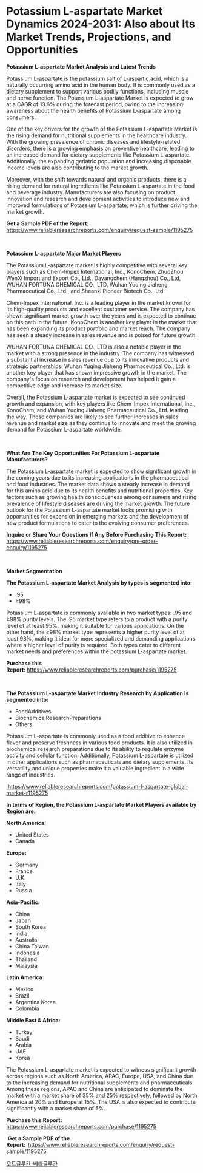 <p><h1>Potassium L-aspartate Market Dynamics 2024-2031: Also about Its Market Trends, Projections, and Opportunities</h1></p><p><strong>Potassium L-aspartate Market Analysis and Latest Trends</strong></p>
<p><p>Potassium L-aspartate is the potassium salt of L-aspartic acid, which is a naturally occurring amino acid in the human body. It is commonly used as a dietary supplement to support various bodily functions, including muscle and nerve function. The Potassium L-aspartate Market is expected to grow at a CAGR of 13.6% during the forecast period, owing to the increasing awareness about the health benefits of Potassium L-aspartate among consumers.</p><p>One of the key drivers for the growth of the Potassium L-aspartate Market is the rising demand for nutritional supplements in the healthcare industry. With the growing prevalence of chronic diseases and lifestyle-related disorders, there is a growing emphasis on preventive healthcare, leading to an increased demand for dietary supplements like Potassium L-aspartate. Additionally, the expanding geriatric population and increasing disposable income levels are also contributing to the market growth.</p><p>Moreover, with the shift towards natural and organic products, there is a rising demand for natural ingredients like Potassium L-aspartate in the food and beverage industry. Manufacturers are also focusing on product innovation and research and development activities to introduce new and improved formulations of Potassium L-aspartate, which is further driving the market growth.</p></p>
<p><strong>Get a Sample PDF of the Report:&nbsp;</strong> <a href="https://www.reliableresearchreports.com/enquiry/request-sample/1195275">https://www.reliableresearchreports.com/enquiry/request-sample/1195275</a></p>
<p>&nbsp;</p>
<p><strong>Potassium L-aspartate Major Market Players</strong></p>
<p><p>The Potassium L-aspartate market is highly competitive with several key players such as Chem-Impex International, Inc., KonoChem, ZhuoZhou WenXi Import and Export Co., Ltd., Dayangchem (Hangzhou) Co., Ltd, WUHAN FORTUNA CHEMICAL CO., LTD, Wuhan Yuqing Jiaheng Pharmaceutical Co., Ltd., and Shaanxi Pioneer Biotech Co., Ltd.</p><p>Chem-Impex International, Inc. is a leading player in the market known for its high-quality products and excellent customer service. The company has shown significant market growth over the years and is expected to continue on this path in the future. KonoChem is another key player in the market that has been expanding its product portfolio and market reach. The company has seen a steady increase in sales revenue and is poised for future growth.</p><p>WUHAN FORTUNA CHEMICAL CO., LTD is also a notable player in the market with a strong presence in the industry. The company has witnessed a substantial increase in sales revenue due to its innovative products and strategic partnerships. Wuhan Yuqing Jiaheng Pharmaceutical Co., Ltd. is another key player that has shown impressive growth in the market. The company's focus on research and development has helped it gain a competitive edge and increase its market size.</p><p>Overall, the Potassium L-aspartate market is expected to see continued growth and expansion, with key players like Chem-Impex International, Inc., KonoChem, and Wuhan Yuqing Jiaheng Pharmaceutical Co., Ltd. leading the way. These companies are likely to see further increases in sales revenue and market size as they continue to innovate and meet the growing demand for Potassium L-aspartate worldwide.</p></p>
<p>&nbsp;</p>
<p><strong>What Are The Key Opportunities For Potassium L-aspartate Manufacturers?</strong></p>
<p><p>The Potassium L-aspartate market is expected to show significant growth in the coming years due to its increasing applications in the pharmaceutical and food industries. The market data shows a steady increase in demand for this amino acid due to its health benefits and nutritional properties. Key factors such as growing health consciousness among consumers and rising prevalence of lifestyle diseases are driving the market growth. The future outlook for the Potassium L-aspartate market looks promising with opportunities for expansion in emerging markets and the development of new product formulations to cater to the evolving consumer preferences.</p></p>
<p><strong>Inquire or Share Your Questions If Any Before Purchasing This Report:</strong> <a href="https://www.reliableresearchreports.com/enquiry/pre-order-enquiry/1195275">https://www.reliableresearchreports.com/enquiry/pre-order-enquiry/1195275</a></p>
<p>&nbsp;</p>
<p><strong>Market Segmentation</strong></p>
<p><strong>The Potassium L-aspartate Market Analysis by types is segmented into:</strong></p>
<p><ul><li>.95</li><li>≥98%</li></ul></p>
<p><p>Potassium L-aspartate is commonly available in two market types: .95 and ≥98% purity levels. The .95 market type refers to a product with a purity level of at least 95%, making it suitable for various applications. On the other hand, the ≥98% market type represents a higher purity level of at least 98%, making it ideal for more specialized and demanding applications where a higher level of purity is required. Both types cater to different market needs and preferences within the potassium L-aspartate market.</p></p>
<p><strong>Purchase this Report:&nbsp;</strong><a href="https://www.reliableresearchreports.com/purchase/1195275">https://www.reliableresearchreports.com/purchase/1195275</a></p>
<p>&nbsp;</p>
<p><strong>The Potassium L-aspartate Market Industry Research by Application is segmented into:</strong></p>
<p><ul><li>FoodAdditives</li><li>BiochemicalResearchPreparations</li><li>Others</li></ul></p>
<p><p>Potassium L-aspartate is commonly used as a food additive to enhance flavor and preserve freshness in various food products. It is also utilized in biochemical research preparations due to its ability to regulate enzyme activity and cellular function. Additionally, Potassium L-aspartate is utilized in other applications such as pharmaceuticals and dietary supplements. Its versatility and unique properties make it a valuable ingredient in a wide range of industries.</p></p>
<p><a href="https://www.reliableresearchreports.com/potassium-l-aspartate-global-market-r1195275">&nbsp;https://www.reliableresearchreports.com/potassium-l-aspartate-global-market-r1195275</a></p>
<p><strong>In terms of Region, the Potassium L-aspartate Market Players available by Region are:</strong></p>
<p>
    <p> <strong> North America: </strong>
        <ul>
            <li>United States</li>
            <li>Canada</li>
        </ul>
        </p> 
    <p> <strong> Europe: </strong>
        <ul>
            <li>Germany</li>
            <li>France</li>
            <li>U.K.</li>
            <li>Italy</li>
            <li>Russia</li>
        </ul>
        </p> 
    <p> <strong> Asia-Pacific: </strong>
        <ul>
            <li>China</li>
            <li>Japan</li>
            <li>South Korea</li>
            <li>India</li>
            <li>Australia</li>
            <li>China Taiwan</li>
            <li>Indonesia</li>
            <li>Thailand</li>
            <li>Malaysia</li>
        </ul>
        </p> 
    <p> <strong> Latin America: </strong>
        <ul>
            <li>Mexico</li>
            <li>Brazil</li>
            <li>Argentina Korea</li>
            <li>Colombia</li>
        </ul>
        </p> 
    <p> <strong> Middle East & Africa: </strong>
        <ul>
            <li>Turkey</li>
            <li>Saudi</li>
            <li>Arabia</li>
            <li>UAE</li>
            <li>Korea</li>
        </ul>
    </p>
    </p>
<p><p>The Potassium L-aspartate market is expected to witness significant growth across regions such as North America, APAC, Europe, USA, and China due to the increasing demand for nutritional supplements and pharmaceuticals. Among these regions, APAC and China are anticipated to dominate the market with a market share of 35% and 25% respectively, followed by North America at 20% and Europe at 15%. The USA is also expected to contribute significantly with a market share of 5%.</p></p>
<p><strong>Purchase this Report: </strong><a href="https://www.reliableresearchreports.com/purchase/1195275">https://www.reliableresearchreports.com/purchase/1195275</a></p>
<p>&nbsp;<strong>Get a Sample PDF of the Report:&nbsp;&nbsp;</strong><a href="https://www.reliableresearchreports.com/enquiry/request-sample/1195275">https://www.reliableresearchreports.com/enquiry/request-sample/1195275</a></p>
<p><strong></strong></p>
<p><p><a href="https://github.com/nuekbpymrrz5/Market-Research-Report-List-2/blob/main/611543184345.md">오트글루칸-베타글루칸</a></p></p>